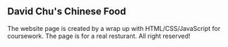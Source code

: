 ## David Chu's Chinese Food

The website page is created by a wrap up with HTML/CSS/JavaScript for coursework. The page is for a real resturant. All right reserved!

